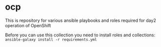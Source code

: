 # ocp
This is repository for various ansible playbooks and roles required for day2 operation of OpenShift

Before you can use this collection you need to install roles and collections:
````ansible-galaxy install -r requirements.yml````
